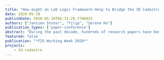```yaml
---
title: "How might an LoD Logic Framework Help to Bridge the 3D Cadastre Research-to-Practice Gap? A Proposal for a Level of Implementation Framework"
date: 2020-05-10
publishDate: 2020-05-10T06:31:29.778892Z
authors: ["Jantien Stoter", "filip", "Serene Ho"]
publication_types: ['paper-conference']
abstract: "During the past decade, hundreds of research papers have been published on the challenge of registering multi-level properties in land administration and cadastral registrations. In addition, many pilots have been carried out to show potential solutions. However, fundamental and standardised solutions for 3D cadastre are still rare. In this article we analyse the reasons for few 3D cadastre solutions in practice and we propose a 3D cadastre definition framework that can distinguish between different levels of 3D cadastre implementation depending on a specific context. Based on a level of detail logic, it supports an incremental pathway for the implementation of 3D cadastre solutions. We list the scope of the framework and finish with conclusions and future work."
featured: false
publication: "*FIG Working Week 2020*"
projects:
    - 3d-cadastre
---
```


